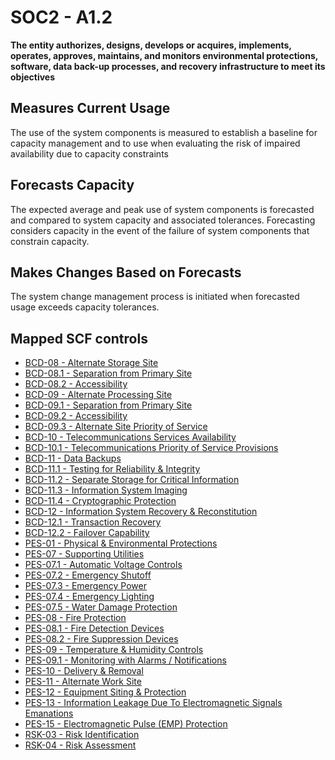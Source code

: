 # SOC2 - A1.2
**The entity authorizes, designs, develops or acquires, implements, operates, approves, maintains, and monitors environmental protections, software, data back-up processes, and recovery infrastructure to meet its objectives**
## Measures Current Usage
The use of the system components is measured to establish a baseline for capacity management and to use when evaluating the risk of impaired availability due to capacity constraints
## Forecasts Capacity
The expected average and peak use of system components is forecasted and compared to system capacity and associated tolerances. Forecasting considers capacity in the event of the failure of system components that constrain capacity.
## Makes Changes Based on Forecasts
The system change management process is initiated when forecasted usage exceeds capacity tolerances.
## Mapped SCF controls
- [BCD-08 - Alternate Storage Site](../scf/bcd-08-alternatestoragesite.md)
- [BCD-08.1 - Separation from Primary Site](../scf/bcd-081-separationfromprimarysite.md)
- [BCD-08.2 - Accessibility](../scf/bcd-082-accessibility.md)
- [BCD-09 - Alternate Processing Site](../scf/bcd-09-alternateprocessingsite.md)
- [BCD-09.1 - Separation from Primary Site](../scf/bcd-091-separationfromprimarysite.md)
- [BCD-09.2 - Accessibility](../scf/bcd-092-accessibility.md)
- [BCD-09.3 - Alternate Site Priority of Service](../scf/bcd-093-alternatesitepriorityofservice.md)
- [BCD-10 - Telecommunications Services Availability](../scf/bcd-10-telecommunicationsservicesavailability.md)
- [BCD-10.1 - Telecommunications Priority of Service Provisions](../scf/bcd-101-telecommunicationspriorityofserviceprovisions.md)
- [BCD-11 - Data Backups](../scf/bcd-11-databackups.md)
- [BCD-11.1 - Testing for Reliability & Integrity](../scf/bcd-111-testingforreliability&integrity.md)
- [BCD-11.2 - Separate Storage for Critical Information](../scf/bcd-112-separatestorageforcriticalinformation.md)
- [BCD-11.3 - Information System Imaging](../scf/bcd-113-informationsystemimaging.md)
- [BCD-11.4 - Cryptographic Protection](../scf/bcd-114-cryptographicprotection.md)
- [BCD-12 - Information System Recovery & Reconstitution](../scf/bcd-12-informationsystemrecovery&reconstitution.md)
- [BCD-12.1 - Transaction Recovery](../scf/bcd-121-transactionrecovery.md)
- [BCD-12.2 - Failover Capability](../scf/bcd-122-failovercapability.md)
- [PES-01 - Physical & Environmental Protections](../scf/pes-01-physical&environmentalprotections.md)
- [PES-07 - Supporting Utilities](../scf/pes-07-supportingutilities.md)
- [PES-07.1 - Automatic Voltage Controls](../scf/pes-071-automaticvoltagecontrols.md)
- [PES-07.2 - Emergency Shutoff](../scf/pes-072-emergencyshutoff.md)
- [PES-07.3 - Emergency Power](../scf/pes-073-emergencypower.md)
- [PES-07.4 - Emergency Lighting](../scf/pes-074-emergencylighting.md)
- [PES-07.5 - Water Damage Protection](../scf/pes-075-waterdamageprotection.md)
- [PES-08 - Fire Protection](../scf/pes-08-fireprotection.md)
- [PES-08.1 - Fire Detection Devices](../scf/pes-081-firedetectiondevices.md)
- [PES-08.2 - Fire Suppression Devices](../scf/pes-082-firesuppressiondevices.md)
- [PES-09 - Temperature & Humidity Controls](../scf/pes-09-temperature&humiditycontrols.md)
- [PES-09.1 - Monitoring with Alarms / Notifications](../scf/pes-091-monitoringwithalarms/notifications.md)
- [PES-10 - Delivery & Removal](../scf/pes-10-delivery&removal.md)
- [PES-11 - Alternate Work Site](../scf/pes-11-alternateworksite.md)
- [PES-12 - Equipment Siting & Protection](../scf/pes-12-equipmentsiting&protection.md)
- [PES-13 - Information Leakage Due To Electromagnetic Signals Emanations](../scf/pes-13-informationleakageduetoelectromagneticsignalsemanations.md)
- [PES-15 - Electromagnetic Pulse (EMP) Protection](../scf/pes-15-electromagneticpulseempprotection.md)
- [RSK-03 - Risk Identification](../scf/rsk-03-riskidentification.md)
- [RSK-04 - Risk Assessment](../scf/rsk-04-riskassessment.md)